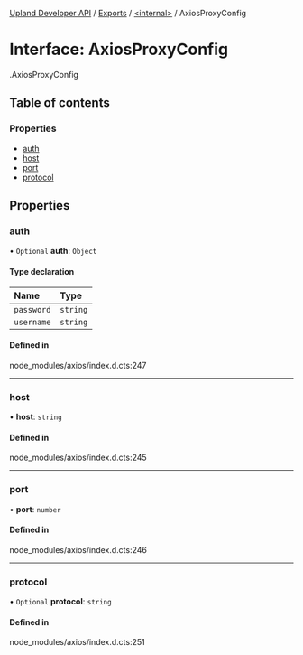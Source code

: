 [Upland Developer API](../README.md) / [Exports](../modules.md) / [<internal\>](../modules/internal_.md) / AxiosProxyConfig

# Interface: AxiosProxyConfig

[<internal>](../modules/internal_.md).AxiosProxyConfig

## Table of contents

### Properties

- [auth](internal_.AxiosProxyConfig.md#auth)
- [host](internal_.AxiosProxyConfig.md#host)
- [port](internal_.AxiosProxyConfig.md#port)
- [protocol](internal_.AxiosProxyConfig.md#protocol)

## Properties

### auth

• `Optional` **auth**: `Object`

#### Type declaration

| Name | Type |
| :------ | :------ |
| `password` | `string` |
| `username` | `string` |

#### Defined in

node_modules/axios/index.d.cts:247

___

### host

• **host**: `string`

#### Defined in

node_modules/axios/index.d.cts:245

___

### port

• **port**: `number`

#### Defined in

node_modules/axios/index.d.cts:246

___

### protocol

• `Optional` **protocol**: `string`

#### Defined in

node_modules/axios/index.d.cts:251
